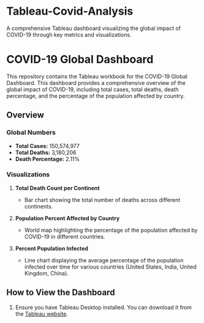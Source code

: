 # Tableau-Covid-Analysis
A comprehensive Tableau dashboard visualizing the global impact of COVID-19 through key metrics and visualizations.

# COVID-19 Global Dashboard

This repository contains the Tableau workbook for the COVID-19 Global Dashboard. This dashboard provides a comprehensive overview of the global impact of COVID-19, including total cases, total deaths, death percentage, and the percentage of the population affected by country.

## Overview

### Global Numbers
- **Total Cases:** 150,574,977
- **Total Deaths:** 3,180,206
- **Death Percentage:** 2.11%

### Visualizations

1. **Total Death Count per Continent**
   - Bar chart showing the total number of deaths across different continents.

2. **Population Percent Affected by Country**
   - World map highlighting the percentage of the population affected by COVID-19 in different countries.

3. **Percent Population Infected**
   - Line chart displaying the average percentage of the population infected over time for various countries (United States, India, United Kingdom, China).

## How to View the Dashboard

1. Ensure you have Tableau Desktop installed. You can download it from the [Tableau website](https://www.tableau.com/products/desktop).

